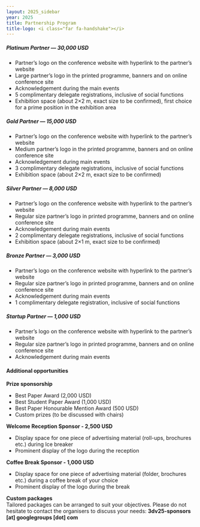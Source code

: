 ```yaml
---
layout: 2025_sidebar
year: 2025
title: Partnership Program
title-logo: <i class="far fa-handshake"></i> 
---
```


<!-- <a href="{{site.url}}/files/2022/Partnership3DV2022.pdf" target="_blank">**Full details of the partnership program can be found here.**</a>  -->

##### Platinum Partner — 30,000 USD
- Partner’s logo on the conference website with hyperlink to the partner’s website
- Large partner’s logo in the printed programme, banners and on online conference site
- Acknowledgement during the main events
- 5 complimentary delegate registrations, inclusive of social functions
- Exhibition space (about 2×2 m, exact size to be confirmed), first choice for a prime position in the exhibition area

##### Gold Partner — 15,000 USD

- Partner’s logo on the conference website with hyperlink to the partner’s website
- Medium partner’s logo in the printed programme, banners and on online conference site
- Acknowledgement during main events
- 3 complimentary delegate registrations, inclusive of social functions
- Exhibition space (about 2×2 m, exact size to be confirmed)

##### Silver Partner — 8,000 USD
- Partner’s logo on the conference website with hyperlink to the partner’s website
- Regular size partner’s logo in printed programme, banners and on online conference site
- Acknowledgement during main events
- 2 complimentary delegate registrations, inclusive of social functions
- Exhibition space (about 2×1 m, exact size to be confirmed)

##### Bronze Partner — 3,000 USD
- Partner’s logo on the conference website with hyperlink to the partner’s website
- Regular size partner’s logo in printed programme, banners and on online conference site
- Acknowledgement during main events
- 1 complimentary delegate registration, inclusive of social functions

##### Startup Partner — 1,000 USD
- Partner’s logo on the conference website with hyperlink to the partner’s website
- Regular size partner’s logo in printed programme, banners and on online conference site
- Acknowledgement during main events

#### Additional opportunities
**Prize sponsorship**
- Best Paper Award (2,000 USD)
- Best Student Paper Award (1,000 USD)
- Best Paper Honourable Mention Award (500 USD)
- Custom prizes (to be discussed with chairs)

**Welcome Reception Sponsor - 2,500 USD**
- Display space for one piece of advertising material (roll-ups, brochures etc.) during Ice breaker
- Prominent display of the logo during the reception

**Coffee Break Sponsor - 1,000 USD**
- Display space for one piece of advertising material (folder, brochures etc.) during a coffee break of your choice
- Prominent display of the logo during the break

**Custom packages** <br>
Tailored packages can be arranged to suit your objectives.
Please do not hesitate to contact the organisers to discuss your needs: **3dv25-sponsors [at] googlegroups [dot] com**
